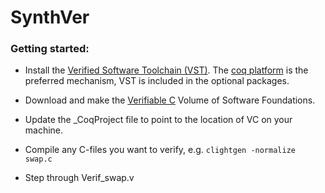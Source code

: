 # SynthVer
### Getting started:

- Install the [Verified Software Toolchain
(VST)](https://vst.cs.princeton.edu/). The [coq
platform](https://github.com/coq/platform/) is the preferred
mechanism, VST is included in the optional packages.

- Download and make the [Verifiable
C](https://softwarefoundations.cis.upenn.edu/vc-current/index.html)
Volume of Software Foundations.

- Update the \_CoqProject file to point to the location of VC on your
machine.

- Compile any C-files you want to verify, e.g. `clightgen -normalize swap.c`

- Step through Verif_swap.v
